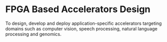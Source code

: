 # FPGA Based Accelerators Design
To design, develop and deploy application-specific accelerators targeting domains such as computer vision, speech processing, natural language processing and genomics.
